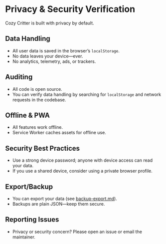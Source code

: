 # Privacy & Security Verification

Cozy Critter is built with privacy by default.

## Data Handling

- All user data is saved in the browser’s `localStorage`.
- No data leaves your device—ever.
- No analytics, telemetry, ads, or trackers.

## Auditing

- All code is open source.
- You can verify data handling by searching for `localStorage` and network requests in the codebase.

## Offline & PWA

- All features work offline.
- Service Worker caches assets for offline use.

## Security Best Practices

- Use a strong device password; anyone with device access can read your data.
- If you use a shared device, consider using a private browser profile.

## Export/Backup

- You can export your data (see [backup-export.md](./backup-export.md)).
- Backups are plain JSON—keep them secure.

## Reporting Issues

- Privacy or security concern? Please open an issue or email the maintainer.
